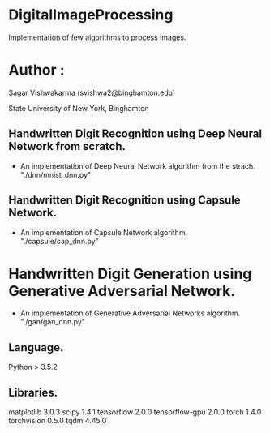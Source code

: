 # DigitalImageProcessing

Implementation of few algorithms to process images.

Author :
============
Sagar Vishwakarma (svishwa2@binghamton.edu)

State University of New York, Binghamton


## Handwritten Digit Recognition using Deep Neural Network from scratch.
- An implementation of Deep Neural Network algorithm from the strach. "./dnn/mnist_dnn.py"


## Handwritten Digit Recognition using Capsule Network.
- An implementation of Capsule Network algorithm. "./capsule/cap_dnn.py"


# Handwritten Digit Generation using Generative Adversarial Network.
- An implementation of Generative Adversarial Networks algorithm. "./gan/gan_dnn.py"


## Language.
Python                      > 3.5.2


## Libraries.
matplotlib                    3.0.3
scipy                         1.4.1
tensorflow                    2.0.0
tensorflow-gpu                2.0.0
torch                         1.4.0
torchvision                   0.5.0
tqdm                          4.45.0
